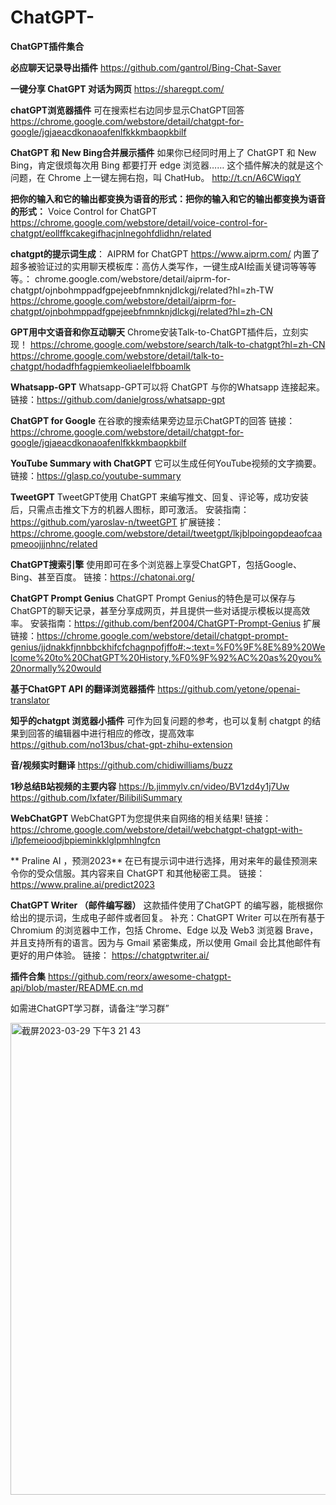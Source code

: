 # ChatGPT-
**ChatGPT插件集合**

**必应聊天记录导出插件**
https://github.com/gantrol/Bing-Chat-Saver

**一键分享 ChatGPT 对话为网页**
https://sharegpt.com/

**chatGPT浏览器插件**
可在搜索栏右边同步显示ChatGPT回答
https://chrome.google.com/webstore/detail/chatgpt-for-google/jgjaeacdkonaoafenlfkkkmbaopkbilf

**ChatGPT 和 New Bing合并展示插件**
如果你已经同时用上了 ChatGPT 和 New Bing，肯定很烦每次用 Bing 都要打开 edge 浏览器……
这个插件解决的就是这个问题，在 Chrome 上一键左拥右抱，叫 ChatHub。
http://t.cn/A6CWiqqY

**把你的输入和它的输出都变换为语音的形式：把你的输入和它的输出都变换为语音的形式：**
Voice Control for ChatGPT
https://chrome.google.com/webstore/detail/voice-control-for-chatgpt/eollffkcakegifhacjnlnegohfdlidhn/related

**chatgpt的提示词生成**：
AIPRM for ChatGPT
https://www.aiprm.com/
内置了超多被验证过的实用聊天模板库：高仿人类写作，一键生成AI绘画关键词等等等等。：
chrome.google.com/webstore/detail/aiprm-for-chatgpt/ojnbohmppadfgpejeebfnmnknjdlckgj/related?hl=zh-TW
https://chrome.google.com/webstore/detail/aiprm-for-chatgpt/ojnbohmppadfgpejeebfnmnknjdlckgj/related?hl=zh-CN

**GPT用中文语音和你互动聊天**
Chrome安装Talk-to-ChatGPT插件后，立刻实现！
https://chrome.google.com/webstore/search/talk-to-chatgpt?hl=zh-CN
https://chrome.google.com/webstore/detail/talk-to-chatgpt/hodadfhfagpiemkeoliaelelfbboamlk

**Whatsapp-GPT**
Whatsapp-GPT可以将 ChatGPT 与你的Whatsapp 连接起来。
链接：https://github.com/danielgross/whatsapp-gpt

**ChatGPT for Google**
在谷歌的搜索结果旁边显示ChatGPT的回答
链接：https://chrome.google.com/webstore/detail/chatgpt-for-google/jgjaeacdkonaoafenlfkkkmbaopkbilf

**YouTube Summary with ChatGPT**
它可以生成任何YouTube视频的文字摘要。
链接：https://glasp.co/youtube-summary

**TweetGPT**
TweetGPT使用 ChatGPT 来编写推文、回复、评论等，成功安装后，只需点击推文下方的机器人图标，即可激活。
安装指南：https://github.com/yaroslav-n/tweetGPT
扩展链接：https://chrome.google.com/webstore/detail/tweetgpt/lkjblpoingopdeaofcaapmeoojjjnhnc/related

**ChatGPT搜索引擎**
使用即可在多个浏览器上享受ChatGPT，包括Google、Bing、甚至百度。
链接：https://chatonai.org/

**ChatGPT Prompt Genius**
ChatGPT Prompt Genius的特色是可以保存与ChatGPT的聊天记录，甚至分享成网页，并且提供一些对话提示模板以提高效率。
安装指南：https://github.com/benf2004/ChatGPT-Prompt-Genius
扩展链接：https://chrome.google.com/webstore/detail/chatgpt-prompt-genius/jjdnakkfjnnbbckhifcfchagnpofjffo#:~:text=%F0%9F%8E%89%20Welcome%20to%20ChatGPT%20History,%F0%9F%92%AC%20as%20you%20normally%20would

**基于ChatGPT API 的翻译浏览器插件**
https://github.com/yetone/openai-translator

**知乎的chatgpt 浏览器小插件**
可作为回复问题的参考，也可以复制 chatgpt 的结果到回答的编辑器中进行相应的修改，提高效率
https://github.com/no13bus/chat-gpt-zhihu-extension

**音/视频实时翻译**
https://github.com/chidiwilliams/buzz


**1秒总结B站视频的主要内容**
https://b.jimmylv.cn/video/BV1zd4y1j7Uw
https://github.com/lxfater/BilibiliSummary

**WebChatGPT**
WebChatGPT为您提供来自网络的相关结果!
链接：https://chrome.google.com/webstore/detail/webchatgpt-chatgpt-with-i/lpfemeioodjbpieminkklglpmhlngfcn

** Praline AI ，预测2023**
在已有提示词中进行选择，用对来年的最佳预测来令你的受众信服。其内容来自 ChatGPT 和其他秘密工具。
链接：https://www.praline.ai/predict2023

**ChatGPT Writer （邮件编写器）**
这款插件使用了ChatGPT 的编写器，能根据你给出的提示词，生成电子邮件或者回复。
补充：ChatGPT Writer 可以在所有基于 Chromium 的浏览器中工作，包括 Chrome、Edge 以及 Web3 浏览器 Brave，并且支持所有的语言。因为与 Gmail 紧密集成，所以使用 Gmail 会比其他邮件有更好的用户体验。
链接：
https://chatgptwriter.ai/

**插件合集**
https://github.com/reorx/awesome-chatgpt-api/blob/master/README.cn.md

如需进ChatGPT学习群，请备注“学习群”

<img width="755" alt="截屏2023-03-29 下午3 21 43" src="https://user-images.githubusercontent.com/24566630/229280236-7d3d7415-fe67-4879-83e2-db4615187122.png">
